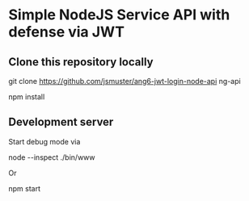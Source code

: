 # Simple NodeJS Service API with defense via JWT

## Clone this repository locally
git clone https://github.com/jsmuster/ang6-jwt-login-node-api ng-api

npm install

## Development server

Start debug mode via 

node --inspect ./bin/www

Or

npm start


